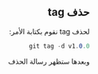 <div dir = "rtl">


## حذف tag

لحذف tag نقوم بكتابة الأمر:
```c#
git tag -d v1.0.0
```
وبعدها ستظهر رسالة الحذف

</div>
